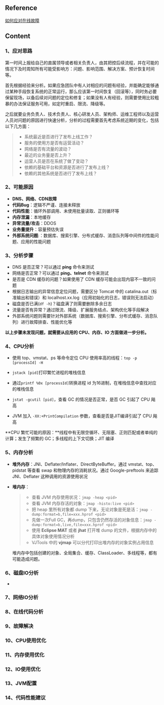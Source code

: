 ## Reference

[如何应对在线故障](https://github.com/superhj1987/pragmatic-java-engineer/blob/master/book/appendix/online-debug.md)

## Content

### 1、应对思路

第一时间上报给自己的直属领导或者相关负责人，由其把控后续流程，并在可能的情况下及时周知所有可能受影响方：问题、影响范围、解决方案、预计恢复时间等。

首先根据经验来分析。如果应急团队中有人对相应的问题有经验，并能确定能够通过某种手段恢复系统的正常运行，那么应该第一时间恢复（回滚等），同时务必要保留现场，以备后续对问题的定位和修复；如果没有人有经验，则需要使用比较粗暴的办法保证服务可用，如定时重启、限流、降级等。

之后就要业务负责人、技术负责人、核心研发人员、架构师、运维工程师以及运营人员对问题的原因进行快速分析，分析的过程需要首先考虑系统近期的变化，包括以下几方面：

> * 系统最近是否进行了发布上线工作？
> * 服务的使用方是否有运营活动？
> * 网络是否有流量的波动？
> * 最近的业务量是否上升？
> * 运营人员是否在系统了做了变动？
> * 依赖的基础平台和资源是否进行了发布上线？
> * 依赖的其他系统是否进行了发布上线？

### 2、可能原因

- **DNS、网络、CDN故障**
- **代码Bug**：逻辑不严谨、连接未释放
- **代码性能**：循环外部调用、未使用批量读取、正则循环等
- **内存泄漏**：本地缓存
- **异常流量/攻击**：DDOS
- **业务量提升**：容量预估失误
- **外部系统问题**:：数据库、搜索引擎、分布式缓存、消息队列等中间件的性能问题、应用的性能问题

### 3、分析步骤

- DNS 是否正常？可以通过 **ping** 命令来测试
- 网络是否正常？可以通过 **ping、telnet** 命令来测试
- 是否是 CDN 缓存的问题？如果使用了 CDN 缓存可能会出现内容不一致的问题
- 根据日志输出的异常信息定位问题，需要区分 Tomcat 中的 catalina.out（标准输出和错误）和 localhost.xx.log（应用初始化的日志，错误则无法启动）
- 磁盘是否已满(`df -h`)？磁盘满了则需要删除多余日志
- 流量是否有异常？通过限流、降级、扩展服务结点、架构优化等手段解决
- 外部系统问题则需要针对外部系统（数据库、搜索引擎、分布式缓存、消息队列）进行故障排查、性能优化等

**以上步骤未发现问题，就需要从应用的 CPU、内存、IO 方面做进一步分析。**

### 4、CPU分析

- 使用 top、vmstat、ps 等命令定位 CPU 使用率高的线程：`top -p [processId] -H`

- `jstack [pid]`打印繁忙进程的堆栈信息

- 通过`printf %0x [processId]`转换进程 id 为16进制，在堆栈信息中查找对应的堆栈信息

- `jstat -gcutil [pid]`，查看 GC 的情况是否正常，是否 GC 引起了 CPU 飚高

- JVM 加入 `-XX:+PrintCompilation` 参数，查看是否是JIT编译引起了 CPU 飚高

**CPU 繁忙可能的原因：**线程中有无限空循环、无阻塞、正则匹配或者单纯的计算；发生了频繁的 GC；多线程的上下文切换；JIT 编译

### 5、内存分析

- **堆外内存**：JNI、Deflater/Inflater、DirectByteBuffer。通过 vmstat、top、pidstat 等查看 swap 和物理内存的消耗状况。通过 Google-preftools 来追踪 JNI、Deflater 这种调用的资源使用状况

- **堆内存**：

  > * 查看 JVM 内存使用状况：`jmap -heap <pid>`
  > * 查看 JVM 内存存活的对象：`jmap -histo:live <pid>`
  > * 把 heap 里所有对象都 dump 下来，无论对象是死是活：`jmap -dump:format=b,file=xxx.hprof <pid>`
  > * 先做一次Full GC，再dump，只包含仍然存活的对象信息：`jmap -dump:format=b,live,file=xxx.hprof <pid>`
  > * 使用 **Eclipse MAT** 或者 **jhat** 打开堆 dump 的文件，根据内存中的具体对象使用情况分析
  > * VJTools 中的 **vjmap** 可以分代打印出堆内存的对象实例占用信息

  堆内存中包括创建的对象、全局集合、缓存、ClassLoader、多线程等，都有可能造成问题。

### 6、磁盘IO分析

- 

### 7、网络IO分析

### 8、在线代码分析

### 9、故障解决

### 10、CPU使用优化

### 11、内存使用优化

### 12、IO使用优化

### 13、JVM配置

### 14、代码性能建议